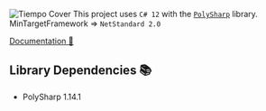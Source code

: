 ﻿![Tiempo Cover](https://i.imgur.com/Za3xpVI.png)
This project uses `C# 12` with the [`PolySharp`](https://github.com/Sergio0694/PolySharp/tree/main) library.
MinTargetFramework => `NetStandard 2.0`

[Documentation 📖](https://github.com/alexfalconflores/tiempo)

## Library Dependencies 📚
- PolySharp 1.14.1